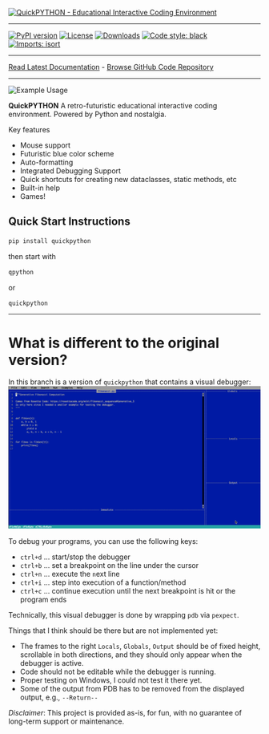 [![QuickPYTHON - Educational Interactive Coding Environment](https://raw.githubusercontent.com/timothycrosley/quickpython/master/art/logo_large.png)](https://timothycrosley.github.io/quickpython/)
_________________

[![PyPI version](https://badge.fury.io/py/quickpython.svg)](http://badge.fury.io/py/quickpython)
[![License](https://img.shields.io/github/license/mashape/apistatus.svg)](https://pypi.python.org/pypi/quickpython/)
[![Downloads](https://pepy.tech/badge/quickpython)](https://pepy.tech/project/quickpython)
[![Code style: black](https://img.shields.io/badge/code%20style-black-000000.svg)](https://github.com/psf/black)
[![Imports: isort](https://img.shields.io/badge/%20imports-isort-%231674b1?style=flat&labelColor=ef8336)](https://timothycrosley.github.io/isort/)
_________________

[Read Latest Documentation](https://timothycrosley.github.io/quickpython/) - [Browse GitHub Code Repository](https://github.com/timothycrosley/quickpython/)
_________________

![Example Usage](https://raw.githubusercontent.com/timothycrosley/quickpython/master/art/example.gif)

**QuickPYTHON** A retro-futuristic educational interactive coding environment. Powered by Python and nostalgia.

Key features

- Mouse support
- Futuristic blue color scheme
- Auto-formatting
- Integrated Debugging Support
- Quick shortcuts for creating new dataclasses, static methods, etc
- Built-in help
- Games!

## Quick Start Instructions

```bash
pip install quickpython
```

then start with

```bash
qpython
```

or

```bash
quickpython
```
_________________

# What is different to the original version?

In this branch is a version of `quickpython` that contains a visual debugger: 
![Example Usage](art/debug_example.gif)

To debug your programs, you can use the following keys:

  * `ctrl+d` ... start/stop the debugger
  * `ctrl+b` ... set a breakpoint on the line under the cursor
  * `ctrl+n` ... execute the `n`ext line
  * `ctrl+i` ... step into execution of a function/method
  * `ctrl+c` ... continue execution until the next breakpoint is hit or the program ends


Technically, this visual debugger is done by wrapping `pdb` via `pexpect`.

Things that I think should be there but are not implemented yet:

  * The frames to the right `Locals`, `Globals`, `Output` should be of fixed height, scrollable in both directions, and they should only appear when the debugger is active.
  * Code should not be editable while the debugger is running.
  * Proper testing on Windows, I could not test it there yet.
  * Some of the output from PDB has to be removed from the displayed output, e.g., `--Return--`


*Disclaimer*: This project is provided as-is, for fun, with no guarantee of long-term support or maintenance.

